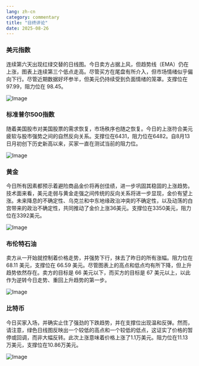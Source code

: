 ```yaml
---
lang: zh-cn
category: commentary
title: "日终评论"
date: 2025-08-26
---
```


### 美元指数

连续第六天出现红绿交替的日线图。今日卖方占据上风，但趋势线（EMA）仍在上涨，图表上连续第三个低点走高。尽管买方在尾盘有所介入，但市场情绪似乎偏向下行。尽管近期数据好坏参半，但美元仍持续受到负面情绪的笼罩。支撑位在 97.99，阻力位在 98.45。

![Image](https://markleighedu.github.io/img/Aug-2025/26-Aug-2025/usdindex.jpg)

### 标准普尔500指数

随着美国股市对美国股票的需求恢复，市场秩序也随之恢复。今日的上涨符合美元疲软与股市强势之间的自然反向关系。支撑位在6431，阻力位在6482。自8月13日月初创下历史新高以来，买家一直在测试当前的阻力位。

![Image](https://markleighedu.github.io/img/Aug-2025/26-Aug-2025/sp500.jpg)

### 黄金

今日所有因素都预示着避险商品金价将再创佳绩，进一步巩固其稳固的上涨趋势。技术面来看，美元走弱与黄金走强之间传统的反向关系将进一步显现，金价有望上涨。未来降息的不确定性、乌克兰和中东地缘政治冲突的不确定性，以及动荡的白宫带来的政治不确定性，共同推动了金价上涨36美元。支撑位在3350美元，阻力位在3392美元。

![Image](https://markleighedu.github.io/img/Aug-2025/26-Aug-2025/gold.jpg)

### 布伦特石油

卖方从一开始就控制着价格走势，并强势下行，抹去了昨日的所有涨幅。阻力位在 68.11 美元，支撑位在 66.59 美元。尽管图表上的高点和低点均有所下降，但上升趋势依然存在。卖方的目标是 66 美元以下，而买方的目标是 67 美元以上，以此作为逆转今日走势、重回上升趋势的第一步。

![Image](https://markleighedu.github.io/img/Aug-2025/26-Aug-2025/brentoil.jpg)

### 比特币

今日买家入场，并确实止住了强劲的下跌趋势，并在支撑位出现温和反弹。然而，请注意，绿色日线图反映出一个较低的高点和一个较低的低点，这证实了价格的暂停或回调，而非大幅反转。此次上涨意味着价格上涨了1.1万美元。阻力位在11.13万美元，支撑位在10.86万美元。

![Image](https://markleighedu.github.io/img/Aug-2025/26-Aug-2025/bitcoin.jpg)

